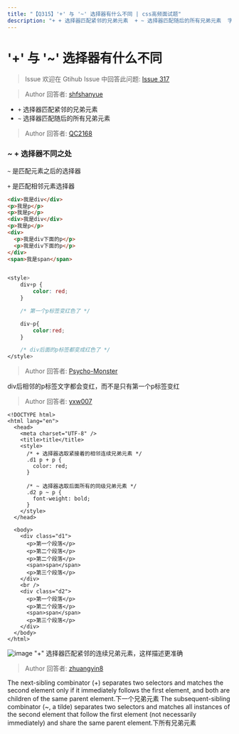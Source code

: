 ```yaml
---
title: "【Q315】'+' 与 '~' 选择器有什么不同 | css高频面试题"
description: "+ + 选择器匹配紧邻的兄弟元素  + ~ 选择器匹配随后的所有兄弟元素  字节跳动面试题、阿里腾讯面试题、美团小米面试题。"
---
```


# '+' 与 '~' 选择器有什么不同

> Issue
> 欢迎在 Gtihub Issue 中回答此问题: [Issue 317](https://github.com/shfshanyue/Daily-Question/issues/317)

> Author
> 回答者: [shfshanyue](https://github.com/shfshanyue)

- `+` 选择器匹配紧邻的兄弟元素
- `~` 选择器匹配随后的所有兄弟元素

> Author
> 回答者: [QC2168](https://github.com/QC2168)

### ~ + 选择器不同之处

`~` 是匹配元素之后的选择器

`+` 是匹配相邻元素选择器

```html
<div>我是div</div>
<p>我是p</p>
<p>我是p</p>
<div>我是div</div>
<p>我是p</p>
<div>
  <p>我是div下面的p</p>
  <p>我是div下面的p</p>
</div>
<span>我是span</span>
```

```css

<style>
    div+p {
        color: red;
    }

    /* 第一个p标签变红色了 */

    div~p{
        color:red;
    }

    /* div后面的p标签都变成红色了 */
</style>

```

> Author
> 回答者: [Psycho-Monster](https://github.com/Psycho-Monster)

div后相邻的p标签文字都会变红，而不是只有第一个p标签变红

> Author
> 回答者: [yxw007](https://github.com/yxw007)

```
<!DOCTYPE html>
<html lang="en">
  <head>
    <meta charset="UTF-8" />
    <title>title</title>
    <style>
      /* + 选择器选取紧接着的相邻连续兄弟元素 */
      .d1 p + p {
        color: red;
      }

      /* ~ 选择器选取后面所有的同级兄弟元素 */
      .d2 p ~ p {
        font-weight: bold;
      }
    </style>
  </head>

  <body>
    <div class="d1">
      <p>第一个段落</p>
      <p>第二个段落</p>
      <p>第二个段落</p>
      <span>span</span>
      <p>第三个段落</p>
    </div>
    <br />
    <div class="d2">
      <p>第一个段落</p>
      <p>第二个段落</p>
      <span>span</span>
      <p>第三个段落</p>
    </div>
  </body>
</html>

```

![image](https://user-images.githubusercontent.com/9338717/226824998-d0061db1-e9fb-4d82-8ac5-c6e2d80ad019.png)
"+" 选择器匹配紧邻的连续兄弟元素，这样描述更准确

> Author
> 回答者: [zhuangyin8](https://github.com/zhuangyin8)

The next-sibling combinator (+) separates two selectors and matches the second element only if it immediately follows the first element, and both are children of the same parent element.下一个兄弟元素
The subsequent-sibling combinator (~, a tilde) separates two selectors and matches all instances of the second element that follow the first element (not necessarily immediately) and share the same parent element.下所有兄弟元素
